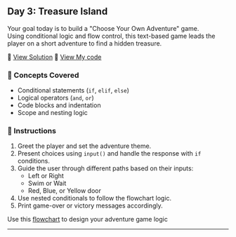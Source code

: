 ## Day 3: Treasure Island

Your goal today is to build a "Choose Your Own Adventure" game.  
Using conditional logic and flow control, this text-based game leads the player on a short adventure to find a hidden treasure.

📄 [View Solution](solution.py) 📄 [View My code](d3.py)  

### 🧠 Concepts Covered
- Conditional statements (`if`, `elif`, `else`)  
- Logical operators (`and`, `or`)  
- Code blocks and indentation  
- Scope and nesting logic

### 📝 Instructions
1. Greet the player and set the adventure theme.
2. Present choices using `input()` and handle the response with `if` conditions.
3. Guide the user through different paths based on their inputs:
   - Left or Right
   - Swim or Wait
   - Red, Blue, or Yellow door
4. Use nested conditionals to follow the flowchart logic.
5. Print game-over or victory messages accordingly.

Use this [flowchart](d3flow.png) to design your adventure game logic

---